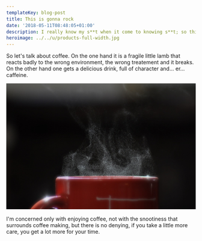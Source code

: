 ```yaml
---
templateKey: blog-post
title: This is gonna rock
date: '2018-05-11T08:48:05+01:00'
description: I really know my s**t when it come to knowing s**t; so this is going to rock.
heroimage: ../../u/products-full-width.jpg
---
```


So let's talk about coffee. On the one hand it is a fragile little lamb that
reacts badly to the wrong environment, the wrong treatement and it breaks. On
the other hand one gets a delicious drink, full of character and... er...
caffeine.

![This is coffee](../../u/products-full-width.jpg)

I'm concerned only with enjoying coffee, not with the snootiness that surrounds
coffee making, but there is no denying, if you take a little more care, you get
a lot more for your time.
